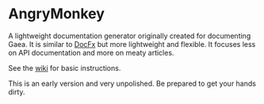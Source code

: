 # AngryMonkey
A lightweight documentation generator originally created for documenting Gaea. It is similar to [DocFx](https://github.com/dotnet/docfx/) but more lightweight and flexible. It focuses less on API documentation and more on meaty articles.

See the [wiki](https://github.com/QuadSpinner/AngryMonkey/wiki) for basic instructions.

This is an early version and very unpolished. Be prepared to get your hands dirty.
